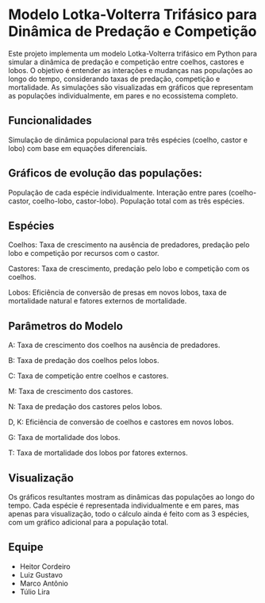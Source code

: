 # Modelo Lotka-Volterra Trifásico para Dinâmica de Predação e Competição
Este projeto implementa um modelo Lotka-Volterra trifásico em Python para simular a dinâmica de predação e competição entre coelhos, castores e lobos. O objetivo é entender as interações e mudanças nas populações ao longo do tempo, considerando taxas de predação, competição e mortalidade. As simulações são visualizadas em gráficos que representam as populações individualmente, em pares e no ecossistema completo.

## Funcionalidades
Simulação de dinâmica populacional para três espécies (coelho, castor e lobo) com base em equações diferenciais.

## Gráficos de evolução das populações:
População de cada espécie individualmente.
Interação entre pares (coelho-castor, coelho-lobo, castor-lobo).
População total com as três espécies.

## Espécies
Coelhos: Taxa de crescimento na ausência de predadores, predação pelo lobo e competição por recursos com o castor.

Castores: Taxa de crescimento, predação pelo lobo e competição com os coelhos.

Lobos: Eficiência de conversão de presas em novos lobos, taxa de mortalidade natural e fatores externos de mortalidade.

## Parâmetros do Modelo

A: Taxa de crescimento dos coelhos na ausência de predadores.

B: Taxa de predação dos coelhos pelos lobos.

C: Taxa de competição entre coelhos e castores.

M: Taxa de crescimento dos castores.

N: Taxa de predação dos castores pelos lobos.

D, K: Eficiência de conversão de coelhos e castores em novos lobos.

G: Taxa de mortalidade dos lobos.

T: Taxa de mortalidade dos lobos por fatores externos.

## Visualização
Os gráficos resultantes mostram as dinâmicas das populações ao longo do tempo. Cada espécie é representada individualmente e em pares, mas apenas para visualização, todo o cálculo ainda é feito com as 3 espécies, com um gráfico adicional para a população total.

## Equipe
- Heitor Cordeiro
- Luiz Gustavo
- Marco Antônio
- Túlio Lira
